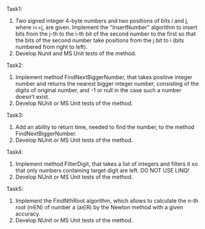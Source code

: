 Task1: 
1. Two signed integer 4-byte numbers and two positions of bits i and j, where i<=j, are given. 
   Implement the "InsertNumber" algorithm to insert bits from the j-th to the i-th bit of the second number to the first so that 
   the bits of the second number take positions from the j bit to i (bits numbered from right to left). 
2. Develop Nunit and MS Unit tests of the method.

Task2:
1. Implement method FindNextBiggerNumber, that takes positive integer number and returns the nearest bigger integer number, 
   consisting of the digits of original number, and -1 or null in the case such a number doesn't exist.
2. Develop NUnit or MS Unit tests of the method.

Task3:
1. Add an ability to return time, needed to find the number, to the method FindNextBiggerNumber.
2. Develop NUnit or MS Unit tests of the method.

Task4:
1. Implement method FilterDigit, that takes a list of integers and filters it so that only numbers containing target digit are left. DO NOT USE LINQ!
2. Develop NUnit or MS Unit tests of the method.

Task5:
1. Implement the FindNthRoot algorithm, which allows to calculate the n-th root (n∈N) of number a (a∈R) by the Newton method with a given accuracy.
2. Develop NUnit or MS Unit tests of the method.

